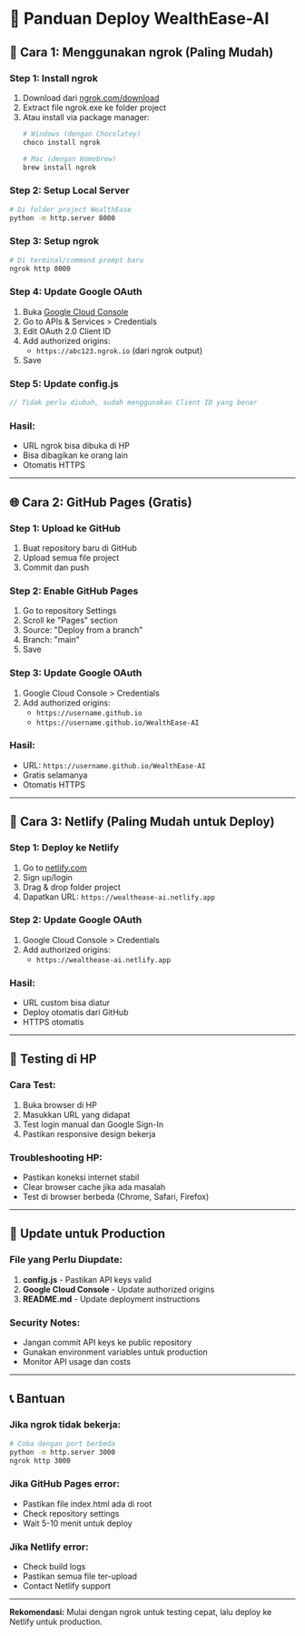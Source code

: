 # 🚀 Panduan Deploy WealthEase-AI

## 📱 Cara 1: Menggunakan ngrok (Paling Mudah)

### **Step 1: Install ngrok**
1. Download dari [ngrok.com/download](https://ngrok.com/download)
2. Extract file ngrok.exe ke folder project
3. Atau install via package manager:
   ```bash
   # Windows (dengan Chocolatey)
   choco install ngrok
   
   # Mac (dengan Homebrew)
   brew install ngrok
   ```

### **Step 2: Setup Local Server**
```bash
# Di folder project WealthEase
python -m http.server 8000
```

### **Step 3: Setup ngrok**
```bash
# Di terminal/command prompt baru
ngrok http 8000
```

### **Step 4: Update Google OAuth**
1. Buka [Google Cloud Console](https://console.cloud.google.com/)
2. Go to APIs & Services > Credentials
3. Edit OAuth 2.0 Client ID
4. Add authorized origins:
   - `https://abc123.ngrok.io` (dari ngrok output)
5. Save

### **Step 5: Update config.js**
```javascript
// Tidak perlu diubah, sudah menggunakan Client ID yang benar
```

### **Hasil:**
- URL ngrok bisa dibuka di HP
- Bisa dibagikan ke orang lain
- Otomatis HTTPS

---

## 🌐 Cara 2: GitHub Pages (Gratis)

### **Step 1: Upload ke GitHub**
1. Buat repository baru di GitHub
2. Upload semua file project
3. Commit dan push

### **Step 2: Enable GitHub Pages**
1. Go to repository Settings
2. Scroll ke "Pages" section
3. Source: "Deploy from a branch"
4. Branch: "main"
5. Save

### **Step 3: Update Google OAuth**
1. Google Cloud Console > Credentials
2. Add authorized origins:
   - `https://username.github.io`
   - `https://username.github.io/WealthEase-AI`

### **Hasil:**
- URL: `https://username.github.io/WealthEase-AI`
- Gratis selamanya
- Otomatis HTTPS

---

## 🚀 Cara 3: Netlify (Paling Mudah untuk Deploy)

### **Step 1: Deploy ke Netlify**
1. Go to [netlify.com](https://netlify.com)
2. Sign up/login
3. Drag & drop folder project
4. Dapatkan URL: `https://wealthease-ai.netlify.app`

### **Step 2: Update Google OAuth**
1. Google Cloud Console > Credentials
2. Add authorized origins:
   - `https://wealthease-ai.netlify.app`

### **Hasil:**
- URL custom bisa diatur
- Deploy otomatis dari GitHub
- HTTPS otomatis

---

## 📱 Testing di HP

### **Cara Test:**
1. Buka browser di HP
2. Masukkan URL yang didapat
3. Test login manual dan Google Sign-In
4. Pastikan responsive design bekerja

### **Troubleshooting HP:**
- Pastikan koneksi internet stabil
- Clear browser cache jika ada masalah
- Test di browser berbeda (Chrome, Safari, Firefox)

---

## 🔧 Update untuk Production

### **File yang Perlu Diupdate:**

1. **config.js** - Pastikan API keys valid
2. **Google Cloud Console** - Update authorized origins
3. **README.md** - Update deployment instructions

### **Security Notes:**
- Jangan commit API keys ke public repository
- Gunakan environment variables untuk production
- Monitor API usage dan costs

---

## 📞 Bantuan

### **Jika ngrok tidak bekerja:**
```bash
# Coba dengan port berbeda
python -m http.server 3000
ngrok http 3000
```

### **Jika GitHub Pages error:**
- Pastikan file index.html ada di root
- Check repository settings
- Wait 5-10 menit untuk deploy

### **Jika Netlify error:**
- Check build logs
- Pastikan semua file ter-upload
- Contact Netlify support

---

**Rekomendasi:** Mulai dengan ngrok untuk testing cepat, lalu deploy ke Netlify untuk production.

